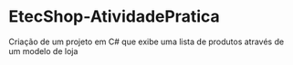 # EtecShop-AtividadePratica
Criação de um projeto em C# que exibe uma lista de produtos através de um modelo de loja
